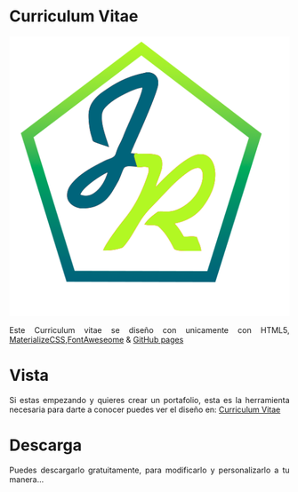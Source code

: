 <h1>Curriculum Vitae</h1>
<p ><img src="images/logo.png"></p>
<p align="justify">Este Curriculum vitae se diseño con unicamente con HTML5, <a href="https://materializecss.com" target="_blank">MaterializeCSS</a>,<a href="https://fontawesome.com/" target="_blank">FontAweseome</a> & <a href="https://pages.github.com/" target="_blank">GitHub pages</a></p>

<h1>Vista</h1>
<p align="justify">Si estas empezando y quieres crear un portafolio, esta es la herramienta necesaria para darte a conocer puedes ver el diseño en: <a href="https://jesanrocks.github.io/CurriculumVitae" target="_blank">Curriculum Vitae</a></p>

<h1>Descarga</h1>
<p align="justify">Puedes descargarlo gratuitamente, para modificarlo y personalizarlo a tu manera...</p>
